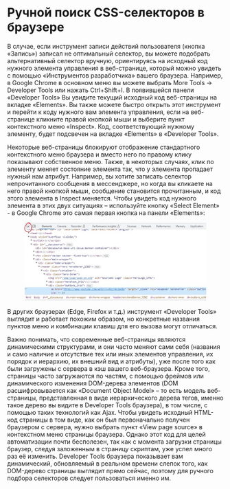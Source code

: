 # Ручной поиск CSS-селекторов в браузере

В случае, если инструмент записи действий пользователя (кнопка «Запись») записал не оптимальный селектор, вы можете подобрать альтернативный селектор вручную, ориентируясь на исходный код нужного элемента управления в веб-странице, который можно увидеть с помощью «Инструментов разработчика» вашего браузера. Например, в Google Chrome в основном меню вы можете выбрать More Tools -> Developer Tools или нажать Ctrl+Shift+I. В появившейся панели «Developer Tools» Вы увидите текущий исходный код веб-страницы на вкладке «Elements». Вы также можете быстро открыть этот инструмент и перейти к коду нужного вам элемента управления, если на веб-странице кликните правой кнопкой мыши и выберите пункт контекстного меню «Inspect». Код, соответствующий нужному элементу, будет подсвечен на вкладке «Elements» в «Developer Tools».

Некоторые веб-страницы блокируют отображение стандартного контекстного меню браузера и вместо него по правому клику показывают собственное меню. Также, в некоторых случаях, клик по элементу меняет состояние элемента так, что у элемента пропадает нужный нам атрибут. Например, вы хотите записать селектор непрочитанного сообщения в мессенджере, но когда вы кликаете на него правой кнопкой мыши, сообщение становится прочитанным, и код этого элемента в Inspect меняется. Чтобы увидеть код нужного элемента в этих двух ситуациях – используйте кнопку «Select Element» - в Google Chrome это самая первая кнопка на панели «Elements»:

<figure><img src="../../../../../../.gitbook/assets/Рисунок2.jpg" alt=""><figcaption></figcaption></figure>

В других браузерах (Edge, Firefox и т.д.) инструмент «Developer Tools» выглядит и работает похожим образом, но конкретные названия пунктов меню и комбинации клавиш для его вызова могут отличаться.

Важно понимать, что современные веб-страницы являются динамическими структурами, и они часто меняют сами себя (названия и само наличие и отсутствие тех или иных элементов управления, их порядок и иерархию, их внешний вид и атрибуты), уже после того как были загружены с сервера в кэш вашего веб-браузера. Кроме того, страницы часто загружаются по частям, с помощью фреймов или динамического изменения DOM-дерева элементов (DOM расшифровывается как «Document Object Model» – то есть модель веб-страницы, представленная в виде иерархического дерева тегов, именно такое дерево вы видите в Developer Tools браузера), в том числе, с помощью таких технологий как Ajax. Чтобы увидеть исходный HTML-код страницы в том виде, как он был первоначально получен браузером с сервера, нужно выбрать пункт «View page source» в контекстном меню страницы браузера. Однако этот код для целей автоматизации почти бесполезен, так как с момента загрузки страницы браузер, следуя заложенным в страницу скриптам, уже успел много раз её изменить. Developer Tools браузера показывает вам динамический, обновляемый в реальном времени слепок того, как DOM-дерево страницы выглядит прямо сейчас, поэтому для ручного подбора селекторов следует пользоваться именно им.
